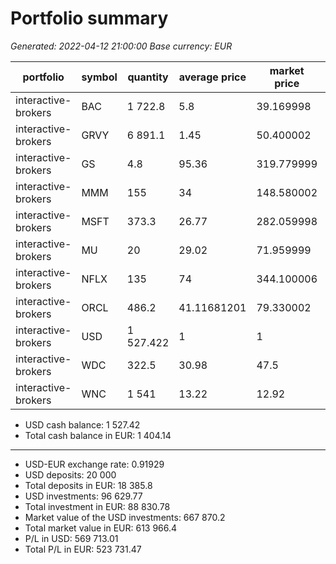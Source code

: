 # Portfolio summary
_Generated: 2022-04-12 21:00:00_
_Base currency: EUR_

|portfolio          |symbol|quantity |average price|market price|market value|investment|P/L       |P/L %   |costs      |deposit total|withdrawal total|
|-------------------|------|---------|-------------|------------|------------|----------|----------|--------|-----------|-------------|----------------|
|interactive-brokers|BAC   |1 722.8  |   5.8       |   39.169998|   67 482.07|  9 992.24| 57 489.83|  575.34|  7.3083555|             |                |
|interactive-brokers|GRVY  |6 891.1  |   1.45      |   50.400002|  347 311.45|  9 992.1 |337 319.35|3 375.86|  7.3083555|             |                |
|interactive-brokers|GS    |    4.8  |  95.36      |  319.779999|    1 534.94|    457.73|  1 077.21|  235.34| 14.616711 |             |                |
|interactive-brokers|MMM   |  155    |  34         |  148.580002|   23 029.9 |  5 270   | 17 759.9 |  337   |           |             |                |
|interactive-brokers|MSFT  |  373.3  |  26.77      |  282.059998|  105 293   |  9 993.24| 95 299.76|  953.64|  7.3083555|             |                |
|interactive-brokers|MU    |   20    |  29.02      |   71.959999|    1 439.2 |    580.4 |    858.8 |  147.97|  4.5504855|             |                |
|interactive-brokers|NFLX  |  135    |  74         |  344.100006|   46 453.5 |  9 990   | 36 463.5 |  365   |  7.3083555|             |                |
|interactive-brokers|ORCL  |  486.2  |  41.11681201|   79.330002|   38 570.25| 19 990.99| 18 579.26|   92.94| 14.616711 |             |                |
|interactive-brokers|USD   |1 527.422|   1         |    1       |    1 527.42|          |          |        |103.1903025|       20 000|                |
|interactive-brokers|WDC   |  322.5  |  30.98      |   47.5     |   15 318.75|  9 991.05|  5 327.7 |   53.32|  7.3083555|             |                |
|interactive-brokers|WNC   |1 541    |  13.22      |   12.92    |   19 909.72| 20 372.02|   -462.3 |   -2.27|  3.6311955|             |                |

* USD cash balance:                      1 527.42
* Total cash balance in EUR:             1 404.14
----------------------------------------------------
* USD-EUR exchange rate:                     0.91929
* USD deposits:                         20 000
* Total deposits in EUR:                18 385.8
* USD investments:                      96 629.77
* Total investment in EUR:              88 830.78
* Market value of the USD investments: 667 870.2
* Total market value in EUR:           613 966.4
* P/L in USD:                          569 713.01
* Total P/L in EUR:                    523 731.47
